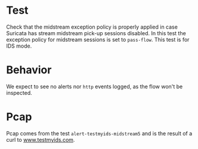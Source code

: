 # Test

Check that the midstream exception policy is properly applied in case Suricata
has stream midstream pick-up sessions disabled. In this test the exception policy
for midstream sessions is set to ``pass-flow``. This test is for IDS mode.

# Behavior

We expect to see no alerts nor ``http`` events logged, as the flow won't be inspected.

# Pcap

Pcap comes from the test ``alert-testmyids-midstream5`` and is the result of a
curl to www.testmyids.com.
